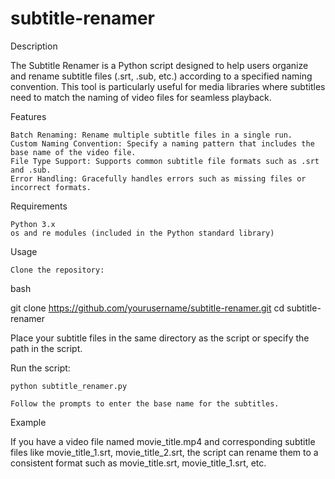 # subtitle-renamer
Description

The Subtitle Renamer is a Python script designed to help users organize and rename subtitle files (.srt, .sub, etc.) according to a specified naming convention. This tool is particularly useful for media libraries where subtitles need to match the naming of video files for seamless playback.
  

Features

    Batch Renaming: Rename multiple subtitle files in a single run.
    Custom Naming Convention: Specify a naming pattern that includes the base name of the video file.
    File Type Support: Supports common subtitle file formats such as .srt and .sub.
    Error Handling: Gracefully handles errors such as missing files or incorrect formats.

Requirements

    Python 3.x
    os and re modules (included in the Python standard library)

Usage

    Clone the repository:

bash

git clone https://github.com/yourusername/subtitle-renamer.git
cd subtitle-renamer

Place your subtitle files in the same directory as the script or specify the path in the script.

Run the script:

    python subtitle_renamer.py

    Follow the prompts to enter the base name for the subtitles.

Example

If you have a video file named movie_title.mp4 and corresponding subtitle files like movie_title_1.srt, movie_title_2.srt, the script can rename them to a consistent format such as movie_title.srt, movie_title_1.srt, etc.
